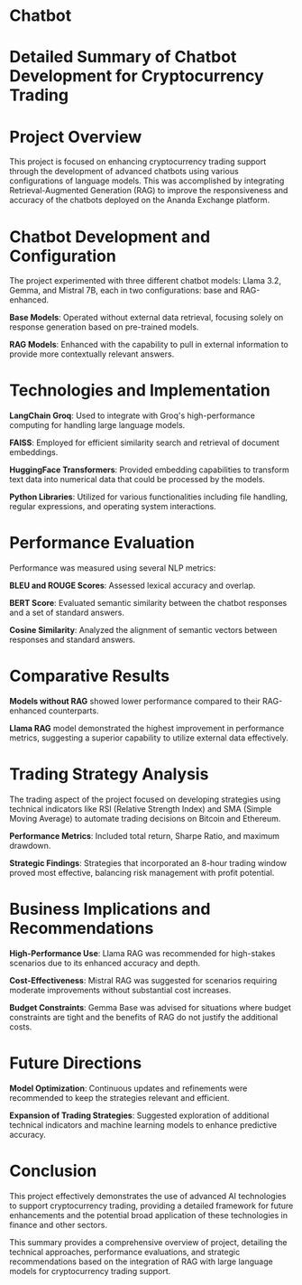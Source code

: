 # Chatbot
# Detailed Summary of Chatbot Development for Cryptocurrency Trading

# Project Overview
This project is focused on enhancing cryptocurrency trading support through the development of advanced chatbots using various configurations of language models. This was accomplished by integrating Retrieval-Augmented Generation (RAG) to improve the responsiveness and accuracy of the chatbots deployed on the Ananda Exchange platform.

# Chatbot Development and Configuration
The project experimented with three different chatbot models: Llama 3.2, Gemma, and Mistral 7B, each in two configurations: base and RAG-enhanced. 

**Base Models**: Operated without external data retrieval, focusing solely on response generation based on pre-trained models.

**RAG Models**: Enhanced with the capability to pull in external information to provide more contextually relevant answers.

# Technologies and Implementation
**LangChain Groq**: Used to integrate with Groq's high-performance computing for handling large language models.

**FAISS**: Employed for efficient similarity search and retrieval of document embeddings.

**HuggingFace Transformers**: Provided embedding capabilities to transform text data into numerical data that could be processed by the models.

**Python Libraries**: Utilized for various functionalities including file handling, regular expressions, and operating system interactions.

# Performance Evaluation
Performance was measured using several NLP metrics:

**BLEU and ROUGE Scores**: Assessed lexical accuracy and overlap.

**BERT Score**: Evaluated semantic similarity between the chatbot responses and a set of standard answers.

**Cosine Similarity**: Analyzed the alignment of semantic vectors between responses and standard answers.

# Comparative Results
**Models without RAG** showed lower performance compared to their RAG-enhanced counterparts.

**Llama RAG** model demonstrated the highest improvement in performance metrics, suggesting a superior capability to utilize external data effectively.
  
# Trading Strategy Analysis
The trading aspect of the project focused on developing strategies using technical indicators like RSI (Relative Strength Index) and SMA (Simple Moving Average) to automate trading decisions on Bitcoin and Ethereum.

**Performance Metrics**: Included total return, Sharpe Ratio, and maximum drawdown.

**Strategic Findings**: Strategies that incorporated an 8-hour trading window proved most effective, balancing risk management with profit potential.

# Business Implications and Recommendations

**High-Performance Use**: Llama RAG was recommended for high-stakes scenarios due to its enhanced accuracy and depth.

**Cost-Effectiveness**: Mistral RAG was suggested for scenarios requiring moderate improvements without substantial cost increases.

**Budget Constraints**: Gemma Base was advised for situations where budget constraints are tight and the benefits of RAG do not justify the additional costs.

# Future Directions
**Model Optimization**: Continuous updates and refinements were recommended to keep the strategies relevant and efficient.

**Expansion of Trading Strategies**: Suggested exploration of additional technical indicators and machine learning models to enhance predictive accuracy.

# Conclusion
This project effectively demonstrates the use of advanced AI technologies to support cryptocurrency trading, providing a detailed framework for future enhancements and the potential broad application of these technologies in finance and other sectors.

This summary provides a comprehensive overview of project, detailing the technical approaches, performance evaluations, and strategic recommendations based on the integration of RAG with large language models for cryptocurrency trading support.
